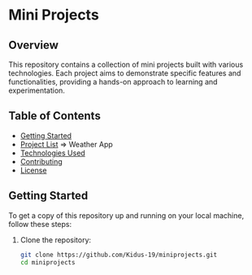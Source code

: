 # Mini Projects

## Overview
This repository contains a collection of mini projects built with various technologies. Each project aims to demonstrate specific features and functionalities, providing a hands-on approach to learning and experimentation.

## Table of Contents
- [Getting Started](#getting-started)
- [Project List](#project-list)
  => Weather App
- [Technologies Used](#technologies-used)
- [Contributing](#contributing)
- [License](#license)

## Getting Started
To get a copy of this repository up and running on your local machine, follow these steps:

1. Clone the repository:
   ```bash
   git clone https://github.com/Kidus-19/miniprojects.git
   cd miniprojects
